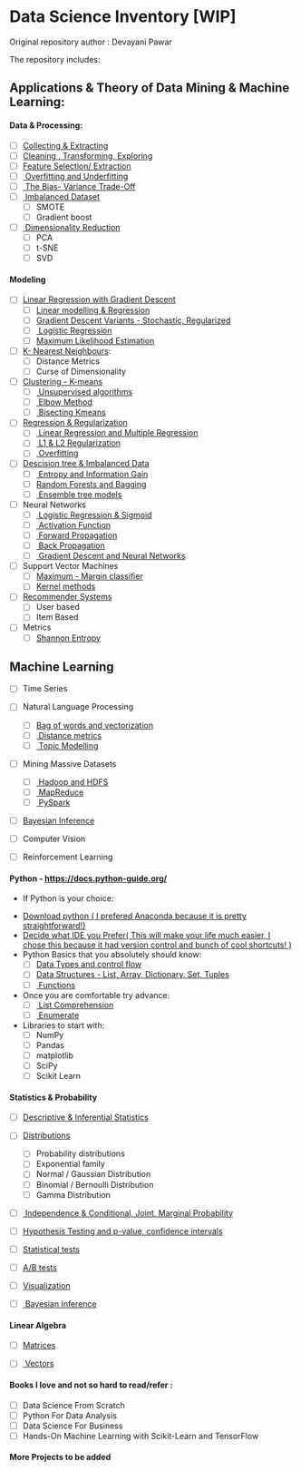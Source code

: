 # Data Science Inventory [WIP]

Original repository author : Devayani Pawar

The repository includes:

## Applications & Theory of  Data Mining & Machine Learning:

#### Data & Processing:
- [ ] [Collecting & Extracting](Data_Extraction)
- [ ] [Cleaning , Transforming, Exploring]()
- [ ] [Feature Selection/ Extraction]()
- [ ] [ Overfitting and Underfitting]()
- [ ] [ The Bias- Variance Trade-Off]()
- [ ] [ Imbalanced Dataset]()
	- [ ] SMOTE
	- [ ] Gradient boost
- [ ] [ Dimensionality Reduction]()
	- [ ] PCA
	- [ ] t-SNE
	- [ ] SVD

#### Modeling

- [ ] [Linear Regression with Gradient Descent](Linear_regression/GradientDescent.ipynb)
	- [ ] [Linear modelling & Regression](Linear_regression)
	- [ ] [Gradient Descent Variants - Stochastic, Regularized](Linear_regression/GradientDescent.ipynb)
	- [ ] [ Logistic Regression]()
	- [ ]  [Maximum Likelihood Estimation](https://www.youtube.com/watch?v=XepXtl9YKwc)

- [ ] [K- Nearest Neighbours](KNN/Knnfromscratch.py):
	- [ ] Distance Metrics
	- [ ] Curse of Dimensionality

- [ ] [Clustering - K-means](Kmeans_clustering/Kmeansfromscratch.py)
	- [ ] [ Unsupervised algorithms]()
	- [ ] [ Elbow Method]()
	- [ ] [ Bisecting Kmeans]()

- [ ] [Regression & Regularization](Price_Prediction_Ridge_Regression/price_prediction.py)
	- [ ] [ Linear Regression and Multiple Regression]()
	- [ ] [ L1 & L2 Regularization]()
	- [ ] [ Overfitting]()

- [ ] [Descision tree & Imbalanced Data ](Decision_tree)
	- [ ] [ Entropy and Information Gain](https://towardsdatascience.com/the-intuition-behind-shannons-entropy-e74820fe9800)
	- [ ] [Random Forests and Bagging]()
	- [ ] [ Ensemble tree models]()

- [ ] Neural Networks
	- [ ] [ Logistic Regression & Sigmoid]()
	- [ ] [ Activation Function]()
	- [ ] [ Forward Propagation]()
	- [ ] [ Back Propagation]()
	- [ ] [ Gradient Descent and Neural Networks]()

- [ ] Support Vector Machines
	- [ ] [Maximum - Margin classifier]()
	- [ ] [Kernel methods]()

- [ ] [Recommender Systems]( Recommender_system)
	- [ ] User based
	- [ ] Item Based

- [ ] Metrics
	- [ ] [Shannon Entropy](https://towardsdatascience.com/the-intuition-behind-shannons-entropy-e74820fe9800)

## Machine Learning

- [ ] Time Series

- [ ] Natural Language Processing
	- [ ] [Bag of words and vectorization]()
	- [ ] [ Distance metrics]()
	- [ ] [ Topic Modelling]()

- [ ] Mining Massive Datasets
	- [ ] [ Hadoop and HDFS]()
	- [ ] [ MapReduce]()
	- [ ] [ PySpark]()

- [ ] [Bayesian Inference](http://seor.vse.gmu.edu/~klaskey/SYST664/SYST664.html)

- [ ] Computer Vision

- [ ]  Reinforcement Learning

#### Python - https://docs.python-guide.org/

* If Python is your choice:
- [Download python ( I prefered Anaconda because it is pretty straightforward!)](https://docs.anaconda.com/anaconda/install/)
- [Decide what IDE you Prefer( This will make your life much easier, I chose this because it had version control and bunch of cool shortcuts! )]( https://www.jetbrains.com/pycharm/)
- Python Basics that you absolutely should know:
	- [ ] [Data Types and control flow](https://realpython.com/courses/python-data-types/)
	- [ ] [Data Structures - List, Array, Dictionary, Set, Tuples](https://www.learnpython.org/)
	- [ ] [ Functions ](https://www.learnpython.org/)
- Once you are comfortable try advance:
	- [ ] [ List Comprehension ](https://realpython.com/list-comprehension-python/)
	- [ ] [ Enumerate ]()
- Libraries to start with:
	- [ ] NumPy
	- [ ] Pandas
	- [ ] matplotlib
	- [ ] SciPy
	- [ ] Scikit Learn

#### Statistics & Probability
- [ ] [Descriptive & Inferential Statistics](http://www.lithoguru.com/scientist/statistics/review.html)
- [ ] [Distributions](https://www.youtube.com/watch?v=oI3hZJqXJuc&list=PLblh5JKOoLUK0FLuzwntyYI10UQFUhsY9&index=2)
	- [ ] Probability distributions
	- [ ] Exponential family
	- [ ] Normal / Gaussian Distribution
	- [ ] Binomial / Bernoulli Distribution
	- [ ] Gamma Distribution

- [ ] [ Independence & Conditional, Joint, Marginal Probability]()
- [ ] [Hypothesis Testing and p-value, confidence intervals]()
- [ ] [Statistical tests]()
- [ ] [A/B tests]()
- [ ] [Visualization]()
- [ ] [ Bayesian Inference]()


#### Linear Algebra
- [ ] [Matrices]()
- [ ] [ Vectors ]()


#### Books I love and not so hard to read/refer :
- [ ] Data Science From Scratch
- [ ] Python For Data Analysis
- [ ] Data Science For Business
- [ ] Hands-On Machine Learning with Scikit-Learn and TensorFlow

#### More Projects to be added
